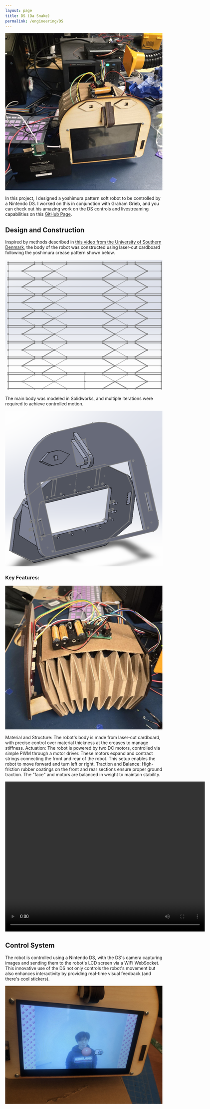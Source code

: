 ```yaml
---
layout: page
title: DS (Da Snake)
permalink: /engineering/DS
---
```


![ds](/assets/img/da-snake.jpg)

In this project, I designed a yoshimura pattern soft robot to be controlled by a Nintendo DS. I worked on this in conjunction with Graham Grieb, and you can check out his amazing work on the DS controls and livestreaming capabilities on this [GitHub Page](https://github.com/grahamgrieb/DSi-Robot).

## Design and Construction
Inspired by methods described in [this video from the University of Southern Denmark](https://www.youtube.com/watch?v=lVxFdTldYxw), the body of the robot was constructed using laser-cut cardboard following the yoshimura crease pattern shown below. 

![crease pattern](/assets/img/ds/cp.png)

The main body was modeled in Solidworks, and multiple iterations were required to achieve controlled motion.

![face](/assets/img/ds/facecad.png)

### Key Features:

![dsside](/assets/img/ds/dsside.jpg)  

Material and Structure: The robot's body is made from laser-cut cardboard, with precise control over material thickness at the creases to manage stiffness.
Actuation: The robot is powered by two DC motors, controlled via simple PWM through a motor driver. These motors expand and contract strings connecting the front and rear of the robot. This setup enables the robot to move forward and turn left or right.
Traction and Balance: High-friction rubber coatings on the front and rear sections ensure proper ground traction. The "face" and motors are balanced in weight to maintain stability.  

<video width="640" height="480" controls>
  <source src="/assets/img/ds/crawlvid.mov" type="video/mp4">
  Your browser does not support the video tag.
</video>

## Control System
The robot is controlled using a Nintendo DS, with the DS's camera capturing images and sending them to the robot's LCD screen via a WiFi WebSocket. This innovative use of the DS not only controls the robot's movement but also enhances interactivity by providing real-time visual feedback (and there's cool stickers).

![stream](/assets/img/ds/livestream.jpg)
